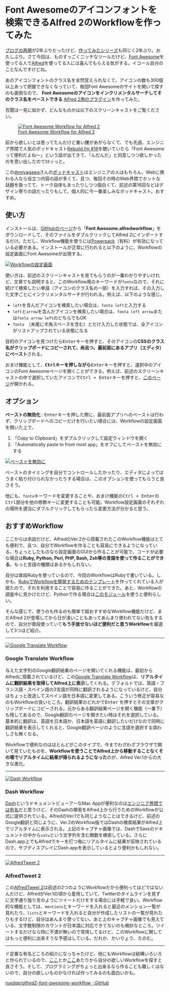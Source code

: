 # <span>Font Awesomeのアイコンフォントを検索できる</span><span>Alfred 2のWorkflowを作ってみた</span>

[ブログの再開](/2013/07/26/reboooot)が2年ぶりだったけど、[作ってみたシリーズ](http://ruedap.com/)も同じく2年ぶり。お久しぶり。さて今回は、ものすっごくニッチなツールだけど、[Font Awesome](http://fontawesome.io/)を使ってる人で[Alfred](http://www.alfredapp.com/)を使ってる人には喜んでもらえる気がする。イコール自分のことなんですけどね。

あのアイコンフォントのクラス名を全然覚えられなくて、アイコンの数も300個以上あって把握できなくなっていて、毎回Font Awesomeのサイトを開いて探すのも面倒なので、 **Font Awesomeのアイコンをインクリメンタルサーチしてそのクラス名をペーストできる** [Alfred 2用のプラグイン](https://github.com/ruedap/alfred2-font-awesome-workflow)を作ってみた。

百聞は一見に如かず、どんなものかは以下のスクリーンキャストをご覧ください。


<figure>
<a href="https://github.com/ruedap/alfred2-font-awesome-workflow">
<img loading="lazy" src="/images/2013/08/07/alfred2-font-awesome-workflow-screencast.gif" alt="Font Awesome Workflow for Alfred 2">
<figcaption>Font Awesome Workflow for Alfred 2</figcaption>
</a>
</figure>


前から欲しいとは思ってたんだけど重い腰があがらなくて、でも先週、エンジニア界隈で人気のポッドキャスト[Rebuild.fm #16](http://rebuild.fm/16/)を聴いていたら「Font Awesomeって便利だよね〜」という話が出てきて、「んだんだ」と同意しつつ欲しかったのを思い出したのでｶｶッっと。

この[@miyagawa](https://twitter.com/miyagawa)さんの[ポッドキャスト](http://rebuild.fm/)はエンジニアの人はもちろん、Webに携わる人なら役立つ内容の話が多くて、且つ、毎回その時のWeb界隈でホットな話題を扱ってて、トーク自体もまったりしつつ面白くて、前述の第16回などはデザイン寄りの話だったりもして、個人的に今一番楽しみなポッドキャスト。おすすめ。


<!-- READMORE -->


## 使い方

インストールは、[GitHubのページ](https://github.com/ruedap/alfred2-font-awesome-workflow)から「**Font Awesome.alfredworkflow**」をダウンロードして、そのファイルをダブルクリックしてAlfred 2にインポートするだけ。ただし、Workflow機能を使うには[Powerpack](https://buy.alfredapp.com/)（有料）が有効になっている必要がある。インストールが正常に行われると以下のように、Workflowの設定画面にFont Awesomeが出現する。

[![Workflowの設定画面](/images/2013/08/07/alfred2-font-awesome-workflow-01.png)](/images/2013/08/07/alfred2-font-awesome-workflow-01.png)

使い方は、前述のスクリーンキャストを見てもらうのが一番わかりやすいけれど、文章でも説明すると、このWorkflow用のキーワードが`fonta`なので、それに続けて検索したい単語（アイコンのクラス名の一部）を入力すれば、その入力した文字ごとにインクリメンタルサーチが行われる。例えば、以下のような感じ。

- `left`を含んだアイコンを検索したい場合は、`fonta left`と入力する
- `left`と`arrow`を含んだアイコンを検索したい場合は、`fonta left arrow`または`fonta arrow left`のどちらでもOK
- `fonta `（末尾に半角スペースを含む）とだけ入力した状態では、全アイコンがリストアップされている状態になる

目的のアイコンを見つけたら<kbd>Enter</kbd>キーを押すと、そのアイコンの**CSSのクラス名がクリップボードにコピーされて、尚且つ、最前面にあるアプリ（エディタ）にペースト**される。

おまけ機能として、**<kbd>Ctrl</kbd>キーを押しながら**<kbd>Enter</kbd>キーを押すと、選択中のアイコンのFont Awesomeページを開くことができる。例えば、前述のスクリーンキャストの中で選択していたアイコンで<kbd>Ctrl + Enter</kbd>キーを押すと、[このページ](http://fontawesome.io/icon/circle-arrow-left/)が開かれる。



## オプション

**ペーストの無効化** : <kbd>Enter</kbd>キーを押した際に、最前面アプリへのペーストは行わず、クリップボードへのコピーだけを行いたい場合には、Workflowの設定画面を開いた上で、

1. 「Copy to Clipboard」をダブルクリックして設定ウィンドウを開く
2. 「Automatically paste to front most app」をオフにしてペーストを無効にする

[![ペーストを無効に](/images/2013/08/07/alfred2-font-awesome-workflow-02.png)](/images/2013/08/07/alfred2-font-awesome-workflow-02.png)



ペーストのタイミングを自分でコントロールしたかったり、エディタによってはうまく貼り付けられなかったりする場合は、このオプションを使ってもらうと良さそう。

他にも、`fonta`キーワードを変更することや、おまけ機能の<kbd>Ctrl + Enter</kbd>の<kbd>Ctrl</kbd>部分を他の修飾キーに変更することも可能。Workflow設定画面のそれぞれの場所を適当にダブルクリックしてもらったら変更方法が分かると思う。


## おすすめWorkflow

ここからは余談だけど、AlfredのVer.2から搭載されたこのWorkflow機能はとても便利で、且つ、自分でWorkflowを作ることも容易にできるようになっている。ちょっとしたものなら設定画面のGUIから作ることが可能で、コードが必要な場合は**Ruby, Python, Perl, PHP, Bash, Zsh等の言語を使って作ることができる**。もっと言語の種類はあるかもしれない。

自分は普段Rubyを使っているので、今回のWorkflowはRubyで書いている。しかも、[RubyでWorkflowを開発するためのテンプレート](https://github.com/zhaocai/alfred2-ruby-template)を作ってくれている人が居たので、それを利用することで容易に作ることができた。あと、Workflowの調査中に見かけたけど、Pythonで作る場合は[このモジュール](https://github.com/phyllisstein/alp)を使うと便利らしい。

そんな感じで、使うのも作るのも簡単で超おすすめなWorkflow機能だけど、まだAlfred 2が登場してから日が浅いこともあってあんまり使われてない気もするので、自分が普段使っていて**もう手放せないほど便利だと思うWorkflow**を厳選して3つほど紹介。

---

[![Google Translate Workflow](/images/2013/08/07/alfred2-font-awesome-workflow-03.png)](http://florianpellet.com/alfred/)

### Google Translate Workflow

与えた文字列のGoogle翻訳結果のページを開いてくれる機能は、最初からAlfredに搭載されているけど、この[Google Translate Workflow](http://florianpellet.com/alfred/)は、**リアルタイムに翻訳結果を取得してAlfred上に表示**してくれる。デフォルトでは、英語・フランス語・スペイン語の3言語が同時に翻訳されるようになっているけど、自分はちょっと改造してスペイン語を日本語に変更してある。こういう修正が容易なのもWorkflowの良いところ。翻訳結果のどれかで<kbd>Enter</kbd> を押すとその文章がクリップボードにコピーされる。元からある翻訳結果ページを開く機能（一番下）も残してあるので、Google翻訳のページを開きたい時はそれを選択している。基本的に翻訳は、英語を日本語か、日本語を英語に翻訳したいだけなので同時に翻訳結果を表示してくれると、Google翻訳ページのように言語を選択する煩わしさも無くなる。

Workflowで便利なのはほとんどがこのタイプで、今までわざわざブラウザで開いて見ていたものを、**Workflowを使うことでAlfred上から移動することなくその場でリアルタイムに結果が得られるようになった**のが、Alfred Ver.1からの大きな進化。

---

[![Dash Workflow](/images/2013/08/07/alfred2-font-awesome-workflow-04.png)](http://kapeli.com/dash)

### Dash Workflow

[Dash](http://kapeli.com/dash)というドキュメントビューアーなMac Appが便利なのは[エンジニア界隈では有名](http://d.hatena.ne.jp/naoya/20130218/1361171277)だと思うけど、そのDashの検索をAlfred上から行うためのWorkflowが公式に提供されている。AlfredのVer.1でも同じようなことはできるけど、前述のGoogle翻訳と同じように、Ver.2のWorkflow版ではDashの検索結果がAlfred上でリアルタイムに表示される。上記のキャプチャ画像では、DashでSassのドキュメントの中から`satu`という文字列を含む関数を検索している。さらにDash.app上でもAlfredでキーを打つ毎にリアルタイムに結果が反映されているので、サブディスプレイにDash.appを表示しているとより便利かもしれない。

---

[![AlfredTweet 2](/images/2013/08/07/alfred2-font-awesome-workflow-05.png)](http://dferg.us/alfredtweet-2/)

### AlfredTweet 2

この[AlfredTweet 2](http://dferg.us/alfredtweet-2/)は前述の2つのようにWorkflowだから便利ってほどではないんだけど、AlfredがVer.1の頃から愛用していて、Twitterのタイムラインを見ずに文字通り独り言のようにツイートだけをする場合には手軽で良い。Workflow的な機能としては、`mentions`とキーワードを入れると最近のメンション一覧が見れたり、`lists`とキーワードを入れると自分が作成したリストの一覧が見れたりもするけど、自分はあんまり使ってない。あと上のキャプチャ画像でも見えている、文字数制限のカウントが日本語に対応できてないのも微妙なところ。ツイートするだけなら特に不満が無いので常用してるけど、このWorkflowに関してはもっと便利に出来そうな予感はしている。だれか、かいりょう、たのむ。

---

ド定番な有名どころの紹介になっちゃたけど、他にもWorkflowは結構いろいろと作られているので、[ここ](http://veadardiary.blog29.fc2.com/blog-entry-4425.html)とか[ここ](http://www.alfredworkflow.com/)あたりから自分の欲しいWorkflowを探すと良さそう。そして、プログラミングがちょっと出来るなら作ることも難しくはないので、自分の欲しいものがなければ作ってみるのも面白いかも。

<cite>[ruedap/alfred2-font-awesome-workflow · GitHub](https://github.com/ruedap/alfred2-font-awesome-workflow)</cite>
